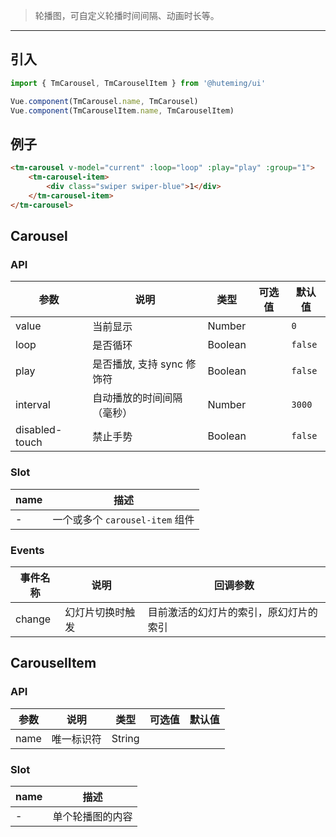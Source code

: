 > 轮播图，可自定义轮播时间间隔、动画时长等。

-------------

## 引入

```javascript
import { TmCarousel, TmCarouselItem } from '@huteming/ui'

Vue.component(TmCarousel.name, TmCarousel)
Vue.component(TmCarouselItem.name, TmCarouselItem)
```

## 例子

```html
<tm-carousel v-model="current" :loop="loop" :play="play" :group="1">
    <tm-carousel-item>
        <div class="swiper swiper-blue">1</div>
    </tm-carousel-item>
</tm-carousel>
```

## Carousel

### API

| 参数 | 说明 | 类型 | 可选值 | 默认值 |
|------|-------|---------|-------|--------|
| value | 当前显示 | Number | | `0` |
| loop | 是否循环 | Boolean | | `false` |
| play | 是否播放, 支持 sync 修饰符 | Boolean | | `false` |
| interval | 自动播放的时间间隔（毫秒） | Number | | `3000` |
| disabled-touch | 禁止手势 | Boolean | | `false` |

### Slot

| name | 描述 |
|------|--------|
| - | 一个或多个 `carousel-item` 组件 |

### Events

| 事件名称 | 说明 | 回调参数 |
|---------|----------|-------------|
| change | 幻灯片切换时触发 | 目前激活的幻灯片的索引，原幻灯片的索引 |

## CarouselItem

### API

| 参数 | 说明 | 类型 | 可选值 | 默认值 |
|------|-------|---------|-------|--------|
| name | 唯一标识符 | String | | |

### Slot

| name | 描述 |
|------|--------|
| - | 单个轮播图的内容 |
